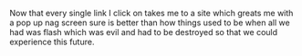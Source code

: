 Now that every single link I click on takes me to a site which greats me with a pop up nag screen sure is better than how things used to be when all we had was flash which was evil and had to be destroyed so that we could experience this future.